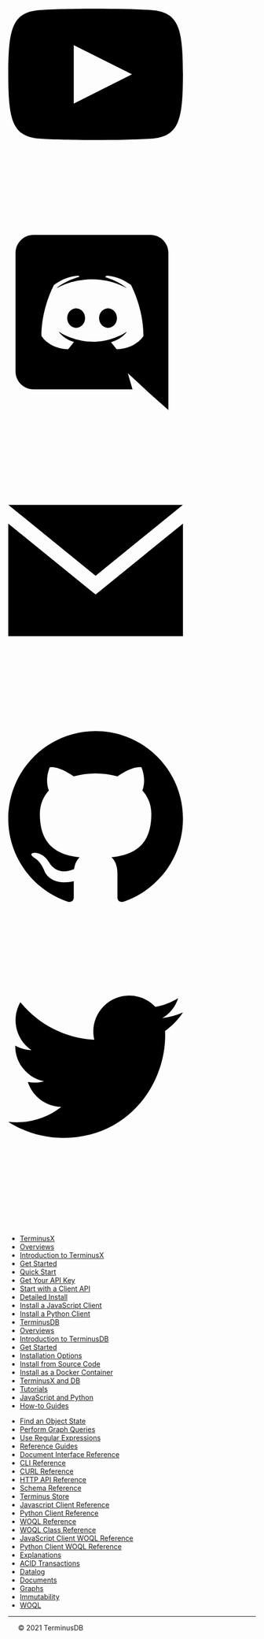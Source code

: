 
<div class="tdb-soc">
    <a class="tdb-soc-w" target="new" title="YouTube..." href="https://www.youtube.com/channel/UC5kZt8pP-FM0u-R0BQr78YA"><svg class="tdb-soc-ico" xmlns="http://www.w3.org/2000/svg" viewBox="0 0 34 34"><path d="M19.615 3.184c-3.604-.246-11.631-.245-15.23 0-3.897.266-4.356 2.62-4.385 8.816.029 6.185.484 8.549 4.385 8.816 3.6.245 11.626.246 15.23 0 3.897-.266 4.356-2.62 4.385-8.816-.029-6.185-.484-8.549-4.385-8.816zm-10.615 12.816v-8l8 3.993-8 4.007z"/></svg></a>
    <a class="tdb-soc-w" target="new" title="Discord..." href="https://discord.com/invite/2WGgrT3"><svg class="tdb-soc-ico" viewBox="0 0 34 34" xmlns="http://www.w3.org/2000/svg" fill-rule="evenodd" clip-rule="evenodd"><path d="M19.54 0c1.356 0 2.46 1.104 2.46 2.472v21.528l-2.58-2.28-1.452-1.344-1.536-1.428.636 2.22h-13.608c-1.356 0-2.46-1.104-2.46-2.472v-16.224c0-1.368 1.104-2.472 2.46-2.472h16.08zm-4.632 15.672c2.652-.084 3.672-1.824 3.672-1.824 0-3.864-1.728-6.996-1.728-6.996-1.728-1.296-3.372-1.26-3.372-1.26l-.168.192c2.04.624 2.988 1.524 2.988 1.524-1.248-.684-2.472-1.02-3.612-1.152-.864-.096-1.692-.072-2.424.024l-.204.024c-.42.036-1.44.192-2.724.756-.444.204-.708.348-.708.348s.996-.948 3.156-1.572l-.12-.144s-1.644-.036-3.372 1.26c0 0-1.728 3.132-1.728 6.996 0 0 1.008 1.74 3.66 1.824 0 0 .444-.54.804-.996-1.524-.456-2.1-1.416-2.1-1.416l.336.204.048.036.047.027.014.006.047.027c.3.168.6.3.876.408.492.192 1.08.384 1.764.516.9.168 1.956.228 3.108.012.564-.096 1.14-.264 1.74-.516.42-.156.888-.384 1.38-.708 0 0-.6.984-2.172 1.428.36.456.792.972.792.972zm-5.58-5.604c-.684 0-1.224.6-1.224 1.332 0 .732.552 1.332 1.224 1.332.684 0 1.224-.6 1.224-1.332.012-.732-.54-1.332-1.224-1.332zm4.38 0c-.684 0-1.224.6-1.224 1.332 0 .732.552 1.332 1.224 1.332.684 0 1.224-.6 1.224-1.332 0-.732-.54-1.332-1.224-1.332z"/></svg></a>
    <a class="tdb-soc-w" target="new" title="Email..." href="mailto:info@terminusdb.com"><svg  class="tdb-soc-ico" xmlns="http://www.w3.org/2000/svg" viewBox="0 0 34 34"><path d="M12 12.713l-11.985-9.713h23.97l-11.985 9.713zm0 2.574l-12-9.725v15.438h24v-15.438l-12 9.725z"/></svg></a>
    <a class="tdb-soc-w" style="tdb-soc-w" target="new" title="GitHub..." href="https://github.com/terminusdb"><svg class="tdb-soc-ico" xmlns="http://www.w3.org/2000/svg" viewBox="0 0 34 34"><path d="M12 0c-6.626 0-12 5.373-12 12 0 5.302 3.438 9.8 8.207 11.387.599.111.793-.261.793-.577v-2.234c-3.338.726-4.033-1.416-4.033-1.416-.546-1.387-1.333-1.756-1.333-1.756-1.089-.745.083-.729.083-.729 1.205.084 1.839 1.237 1.839 1.237 1.07 1.834 2.807 1.304 3.492.997.107-.775.418-1.305.762-1.604-2.665-.305-5.467-1.334-5.467-5.931 0-1.311.469-2.381 1.236-3.221-.124-.303-.535-1.524.117-3.176 0 0 1.008-.322 3.301 1.23.957-.266 1.983-.399 3.003-.404 1.02.005 2.047.138 3.006.404 2.291-1.552 3.297-1.23 3.297-1.23.653 1.653.242 2.874.118 3.176.77.84 1.235 1.911 1.235 3.221 0 4.609-2.807 5.624-5.479 5.921.43.372.823 1.102.823 2.222v3.293c0 .319.192.694.801.576 4.765-1.589 8.199-6.086 8.199-11.386 0-6.627-5.373-12-12-12z"/></svg></a>
    <a class="tdb-soc-w" target="new" title="Twitter..." href="https://twitter.com/TerminusDB"><svg  class="tdb-soc-ico" mlns="http://www.w3.org/2000/svg" viewBox="0 0 34 34"><path d="M24 4.557c-.883.392-1.832.656-2.828.775 1.017-.609 1.798-1.574 2.165-2.724-.951.564-2.005.974-3.127 1.195-.897-.957-2.178-1.555-3.594-1.555-3.179 0-5.515 2.966-4.797 6.045-4.091-.205-7.719-2.165-10.148-5.144-1.29 2.213-.669 5.108 1.523 6.574-.806-.026-1.566-.247-2.229-.616-.054 2.281 1.581 4.415 3.949 4.89-.693.188-1.452.232-2.224.084.626 1.956 2.444 3.379 4.6 3.419-2.07 1.623-4.678 2.348-7.29 2.04 2.179 1.397 4.768 2.212 7.548 2.212 9.142 0 14.307-7.721 13.995-14.646.962-.695 1.797-1.562 2.457-2.549z"/></svg></a>
</div>

* [<span class="tdb-k-h1 tdb-pd-h">TerminusX</span>](landing/terminusx)
* [<span class="tdb-f">Overviews</span>](terminusx/overviews)
* [Introduction to TerminusX](terminusx/introduction) 
* [Get Started](terminusx/get-started)
* [<span class="tdb-f">Quick Start</span>](landing/quick-start)
* [Get Your API Key](terminusx/get-your-api-key)
* [Start with a Client API](terminusx/start-with-a-client)
* [<span class="tdb-f">Detailed Install</span>](terminusx/install)
* [Install a JavaScript Client](install/install-javascript-client)
* [Install a Python Client](install/install-python-client)
* [<span class="tdb-k-h1 tdb-pd-h">TerminusDB</span>](landing/terminusdb)
* [<span class="tdb-f">Overviews</span>](overviews/overviews)
* [Introduction to TerminusDB](overviews/introduction)
* [Get Started](overviews/get-started)
* [<span class="tdb-f">Installation Options</span>](landing/install)
* [Install from Source Code](install/install-from-source-code)
* [Install as a Docker Container](install/install-as-docker-container)
* [<span class="tdb-k-h1 tdb-pd-h">TerminusX and DB</span>](landing/terminusdb-and-x)
* [<span class="tdb-f">Tutorials</span>](reference/reference-client)
* [JavaScript and Python](reference/reference-client)
* [<span class="tdb-f">How-to Guides</span>](landing/how-to-guides)
<!-- * [Add a Date and Time](how-to/how-to-add-date-and-time) -->
<!-- * [Load Turtle Files](how-to/how-to-load-turtle-files) -->
* [Find an Object State](how-to/how-to-find-object-state)
* [Perform Graph Queries](how-to/how-to-perform-graph-queries)
* [Use Regular Expressions](how-to/how-to-use-regex)
* [<span class="tdb-f">Reference Guides</span>](landing/reference-guides)
* [Document Interface Reference](reference/reference-document-interface)
* [CLI Reference](reference/reference-cli)
* [CURL Reference](reference/reference-curl)
* [HTTP API Reference](reference/reference-api)
* [Schema Reference](reference/reference-schema)
* [Terminus Store](reference/reference-terminus-store)
* [Javascript Client Reference](reference/reference-client)
* [Python Client Reference](reference/reference-client)
* [<span class="tdb-f">WOQL Reference</span>](landing/woql-reference-guides.md)
* [WOQL Class Reference](reference/reference-woql-json-ld)
* [JavaScript Client WOQL Reference](reference/reference-client)
* [Python Client WOQL Reference](reference/reference-client)
* [<span class="tdb-f">Explanations</span>](landing/explanation)
* [ACID Transactions](explanation/explanation-acid)
* [Datalog](explanation/explanation-datalog)
* [Documents](explanation/explanation-documents)
* [Graphs](explanation/explanation-graphs)
* [Immutability](explanation/explanation-immutability)
* [WOQL](explanation/explanation-woql)

<hr class="tdb-l"/>

<span style="padding-left: 20px">&copy; 2021 TerminusDB</span>

<!--
* [Copyright statement](resources/to-do)
* [Release notes](resources/to-do)
-->